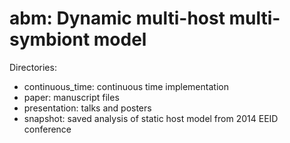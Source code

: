 abm: Dynamic multi-host multi-symbiont model
===

Directories:
- continuous_time: continuous time implementation
- paper: manuscript files
- presentation: talks and posters
- snapshot: saved analysis of static host model from 2014 EEID conference

